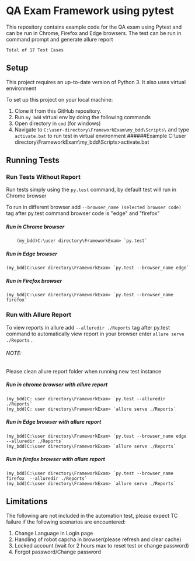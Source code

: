 # QA Exam Framework using pytest
This repository contains example code for the QA exam
using Pytest and can be run in Chrome, Firefox and Edge browsers.
The test can be run in command prompt and generate allure report
 
 `Total of 17 Test Cases`

## Setup
This project requires an up-to-date version of Python 3.
It also uses virtual environment

To set up this project on your local machine:
1. Clone it from this GitHub repository.
2. Run `my_bdd` virtual env by doing the following commands
3. Open directory in `cmd` (for windows)
4. Navigate to `C:\user-directory\FrameworkExam\my_bdd\Scripts\`
and type `activate.bat` to run test in virtual environment
######Example
    C:\user directory\FrameworkExam\my_bdd\Scripts>activate.bat

## Running Tests
### Run Tests Without Report
Run tests simply using the `py.test` command, by default test will run in Chrome browser

To run in different browser add `--browser_name (selected browser code)` tag after py.test command 
   browser code is "edge" and "firefox"
   
##### Run in Chrome browser
        (my_bdd)C:\user directory\FrameworkExam> `py.test`
	
##### Run in Edge browser
	(my_bdd)C:\user directory\FrameworkExam> `py.test --browser_name edge`
	
##### Run in Firefox browser
	(my_bdd)C:\user directory\FrameworkExam> `py.test --browser_name firefox`

### Run with Allure Report	
To view reports in allure add `--alluredir ./Reports` tag after py.test command
to automatically view report in your browser enter `allure serve ./Reports` 
. 

###### NOTE:
Please clean allure report folder  when running new test instance  
   
##### Run in chrome browser with allure report
	(my_bdd)C: user directory\FrameworkExam> `py.test --alluredir ./Reports`
	(my_bdd)C: user directory\FrameworkExam> `allure serve ./Reports`
   
##### Run in Edge browser with allure report
	(my_bdd)C:\user directory\FrameworkExam> `py.test --browser_name edge --alluredir ./Reports`
	(my_bdd)C:\user directory\FrameworkExam> `allure serve ./Reports`
	
##### Run in firefox browser with allure report
	(my_bdd)C:\user directory\FrameworkExam> `py.test --browser_name firefox  --alluredir ./Reports`
	(my_bdd)C:\user directory\FrameworkExam> `allure serve ./Reports`



## Limitations
The following are not included in the automation test, please expect TC failure if the following scenarios are encountered:
1. Change Language in Login page
2. Handling of robot capcha in browser(please refresh and clear cache)
3. Locked account (wait for 2 hours max to reset test or change password)
4. Forgot password/Change password
